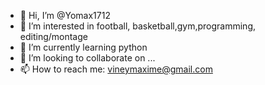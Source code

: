 - 👋 Hi, I’m @Yomax1712
- 👀 I’m interested in football, basketball,gym,programming, editing/montage
- 🌱 I’m currently learning python
- 💞️ I’m looking to collaborate on ...
- 📫 How to reach me: vineymaxime@gmail.com

<!---
Yomax1712/Yomax1712 is a ✨ special ✨ repository because its `README.md` (this file) appears on your GitHub profile.
You can click the Preview link to take a look at your changes.
--->
